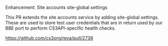 Enhancement: Site accounts site-global settings

This PR extends the site accounts service by adding site-global settings. These are used to store test user credentials that are in return used by our BBE port to perform CS3API-specific health checks.

https://github.com/cs3org/reva/pull/2738
